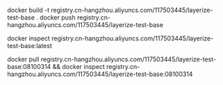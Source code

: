 docker build -t registry.cn-hangzhou.aliyuncs.com/117503445/layerize-test-base .
docker push registry.cn-hangzhou.aliyuncs.com/117503445/layerize-test-base

docker inspect registry.cn-hangzhou.aliyuncs.com/117503445/layerize-test-base:latest


docker pull registry.cn-hangzhou.aliyuncs.com/117503445/layerize-test-base:08100314 && docker inspect registry.cn-hangzhou.aliyuncs.com/117503445/layerize-test-base:08100314